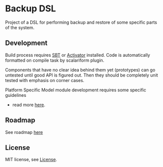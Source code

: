 # Backup DSL

Project of a DSL for performing backup and restore of some specific parts of
the system.

## Development

Build process requires [SBT](www.scala-sbt.org) or
[Activator](https://www.typesafe.com/activator/download) installed. Code is
automatically formatted on compile task by scalariform plugin.

Components that have no clear idea behind them yet (prototypes) can go untested
until good API is figured out. Then they should be completely unit tested with
emphasis on corner cases.

Platform Specific Model module development requires some specific guidelines
- read more [here](PSM-DEVELOPMENT.md).

## Roadmap

See roadmap [here](ROADMAP.md)

## License

MIT license, see [License](LICENSE).
